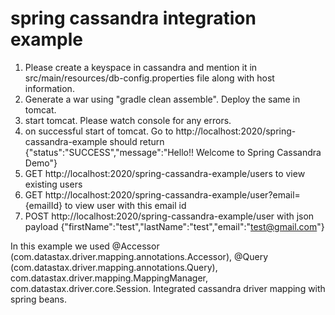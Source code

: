 # spring cassandra integration example

1) Please create a keyspace in cassandra and mention it in src/main/resources/db-config.properties file along with host information.
2) Generate a war using "gradle clean assemble". Deploy the same in tomcat.
3) start tomcat. Please watch console for any errors.
4) on successful start of tomcat. Go to http://localhost:2020/spring-cassandra-example should return {"status":"SUCCESS","message":"Hello!! Welcome to Spring Cassandra Demo"}
5) GET http://localhost:2020/spring-cassandra-example/users to view existing users
6) GET http://localhost:2020/spring-cassandra-example/user?email={emailId} to view user with this email id
7) POST http://localhost:2020/spring-cassandra-example/user with json payload {"firstName":"test","lastName":"test","email":"test@gmail.com"}

In this example we used @Accessor (com.datastax.driver.mapping.annotations.Accessor), @Query (com.datastax.driver.mapping.annotations.Query), com.datastax.driver.mapping.MappingManager, com.datastax.driver.core.Session. Integrated cassandra driver mapping with spring beans.

